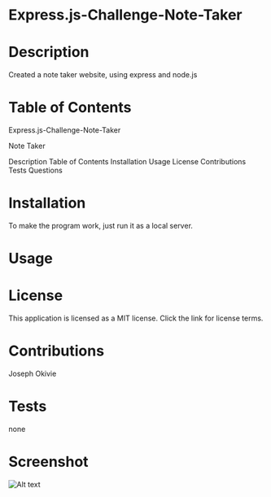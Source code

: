 # Express.js-Challenge-Note-Taker

# Description
Created a note taker website, using express and node.js

# Table of Contents
Express.js-Challenge-Note-Taker

Note Taker

Description
Table of Contents
Installation
Usage
License
Contributions
Tests
Questions

# Installation
To make the program work, just run it as a local server.

# Usage 

# License
This application is licensed as a MIT license. Click the link for license terms.

# Contributions
Joseph Okivie

# Tests
none

# Screenshot
![Alt text](https://file%252B.vscode-resource.vscode-cdn.net/Users/FlawlessJoey/Downloads/CU-VIRT-FSF-PT-07-2023-U-LOLC-main%252010/11-Express/02-Challenge/Develop/Screenshot%25202023-10-16%2520at%25202.17.21%25E2%2580%25AFPM.png?version%253D1697480365618)